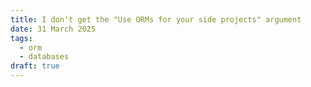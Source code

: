 ```yaml
---
title: I don't get the "Use ORMs for your side projects" argument
date: 31 March 2025
tags:
  - orm
  - databases
draft: true
---
```

